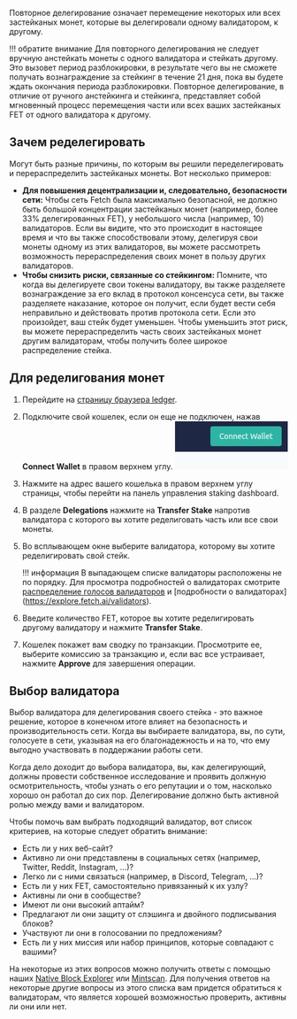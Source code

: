 Повторное делегирование означает перемещение некоторых или всех застейканых монет, которые вы делегировали одному валидатором, к другому.

!!! обратите внимание
    Для повторного делегирования не следует вручную анстейкать монеты с одного валидатора и стейкать другому. Это вызовет период разблокировки, в результате чего вы не сможете получать вознаграждение за стейкинг в течение 21 дня, пока вы будете ждать окончания периода разблокировки. Повторное делегирование, в отличие от ручного анстейкинга и стейкинга, представляет собой мгновенный процесс перемещения части или всех ваших застейканых FET от одного валидатора к другому.

## Зачем ределегировать

Могут быть разные причины, по которым вы решили переделегировать и перераспределить застейканых монеты. Вот несколько примеров:

* **Для повышения децентрализации и, следовательно, безопасности сети:** Чтобы сеть Fetch была максимально безопасной, не должно быть большой концентрации застейканых монет (например, более 33% делегированных FET), у небольшого числа (например, 10) валидаторов. Если вы видите, что это происходит в настоящее время и что вы также способствовали этому, делегируя свои монеты одному из этих валидаторов, вы можете рассмотреть возможность перераспределения своих монет в пользу других валидаторов.
* **Чтобы снизить риски, связанные со стейкингом:** Помните, что когда вы делегируете свои токены валидатору, вы также разделяете вознаграждение за его вклад в протокол консенсуса сети, вы также разделяете наказание, которое он получит, если будет вести себя неправильно и действовать против протокола сети. Если это произойдет, ваш стейк будет уменьшен. Чтобы уменьшить этот риск, вы можете перераспределить часть своих застейканых монет другим валидаторам, чтобы получить более широкое распределение стейка.

## Для ределигования монет

1. Перейдите на [страницу браузера ledger](https://browse-fetchhub.fetch.ai/validators).
2. Подключите свой кошелек, если он еще не подключен, нажав **Connect Wallet** в правом верхнем углу.
  ![Wallet extension web version](../../images/staking/wallet_web_version.jpg)
3. Нажмите на адрес вашего кошелька в правом верхнем углу страницы, чтобы перейти на панель управления staking dashboard.
4. В разделе **Delegations** нажмите на **Transfer Stake** напротив валидатора с которого вы хотите ределиговать часть или все свои монеты.
5. Во всплывающем окне выберите валидатора, которому вы хотите ределигировать свой стейк.

    !!! информация
        В выпадающем списке валидаторы расположены не по порядку. Для просмотра подробностей о валидаторах смотрите [распределение голосов валидаторов](https://explore.fetch.ai/voting-power-distribution) и [подробности о валидаторах] (https://explore.fetch.ai/validators).

6. Введите количество FET, которое вы хотите ределигировать другому валидатору и нажмите **Transfer Stake**.
7. Кошелек покажет вам сводку по транзакции. Просмотрите ее, выберите комиссию за транзакцию и, если вас все устраивает, нажмите **Approve** для завершения операции.

## Выбор валидатора

Выбор валидатора для делегирования своего стейка - это важное решение, которое в конечном итоге влияет на безопасность и производительность сети. Когда вы выбираете валидатора, вы, по сути, голосуете в сети, указывая на его благонадежность и на то, что ему выгодно участвовать в поддержании работы сети.

Когда дело доходит до выбора валидатора, вы, как делегирующий, должны провести собственное исследование и проявить должную осмотрительность, чтобы узнать о его репутации и о том, насколько хорошо он работал до сих пор. Делегирование должно быть активной ролью между вами и валидатором.

Чтобы помочь вам выбрать подходящий валидатор, вот список критериев, на которые следует обратить внимание:

* Есть ли у них веб-сайт?
* Активно ли они представлены в социальных сетях (например, Twitter, Reddit, Instagram, ...)?
* Легко ли с ними связаться (например, в Discord, Telegram, ...)?
* Есть ли у них FET, самостоятельно привязанный к их узлу?
* Активны ли они в сообществе?
* Имеют ли они высокий аптайм?
* Предлагают ли они защиту от слэшинга и двойного подписывания блоков?
* Участвуют ли они в голосовании по предложениям?
* Есть ли у них миссия или набор принципов, которые совпадают с вашими?

На некоторые из этих вопросов можно получить ответы с помощью наших [Native Block Explorer](https://explore.fetch.ai/validators) или [Mintscan](https://www.mintscan.io/fetchai/validators). Для получения ответов на некоторые другие вопросы из этого списка вам придется обратиться к валидаторам, что является хорошей возможностью проверить, активны ли они или нет.
